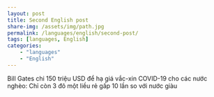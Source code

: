 ```yaml
---
layout: post
title: Second English post
share-img: /assets/img/path.jpg
permalink: /languages/english/second-post/
tags: [languages, English]
categories:
    - "languages"
    - "English"
---
```


Bill Gates chi 150 triệu USD để hạ giá vắc-xin COVID-19 cho các nước nghèo: Chỉ còn 3 đô một liều rẻ gấp 10 lần so với nước giàu
